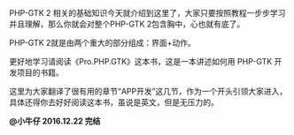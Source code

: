PHP-GTK 2 相关的基础知识今天就介绍到这里了，大家只要按照教程一步步学习并且理解，那么你就会对整个PHP-GTK 2包含胸中，心也就有底了。

PHP-GTK 2就是由两个重大的部分组成：界面+动作。

更好地学习请阅读《Pro.PHP.GTK》这本书，这是一本讲述如何用 PHP-GTK 开发项目的书籍。

这里为大家翻译了很有用的章节“APP开发”这几节，作为一个开头引领大家进入，具体还得你去好好阅读这本书，虽说是英文，但是无压力的。

**@小牛仔 2016.12.22 完结**